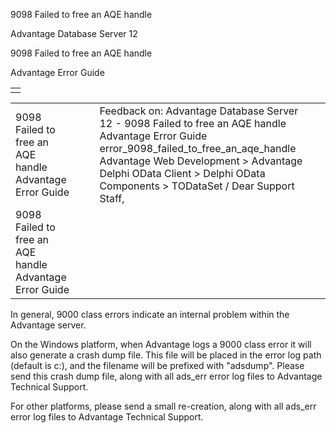 9098 Failed to free an AQE handle




Advantage Database Server 12  

9098 Failed to free an AQE handle

Advantage Error Guide

|  |
| --- |
|  |

|  |  |  |  |  |
| --- | --- | --- | --- | --- |
| 9098 Failed to free an AQE handle  Advantage Error Guide |  |  | Feedback on: Advantage Database Server 12 - 9098 Failed to free an AQE handle Advantage Error Guide error\_9098\_failed\_to\_free\_an\_aqe\_handle Advantage Web Development > Advantage Delphi OData Client > Delphi OData Components > TODataSet / Dear Support Staff, |  |
| 9098 Failed to free an AQE handle  Advantage Error Guide |  |  |  |  |

In general, 9000 class errors indicate an internal problem within the Advantage server.

On the Windows platform, when Advantage logs a 9000 class error it will also generate a crash dump file. This file will be placed in the error log path (default is c:\), and the filename will be prefixed with "adsdump". Please send this crash dump file, along with all ads\_err error log files to Advantage Technical Support.

For other platforms, please send a small re-creation, along with all ads\_err error log files to Advantage Technical Support.
